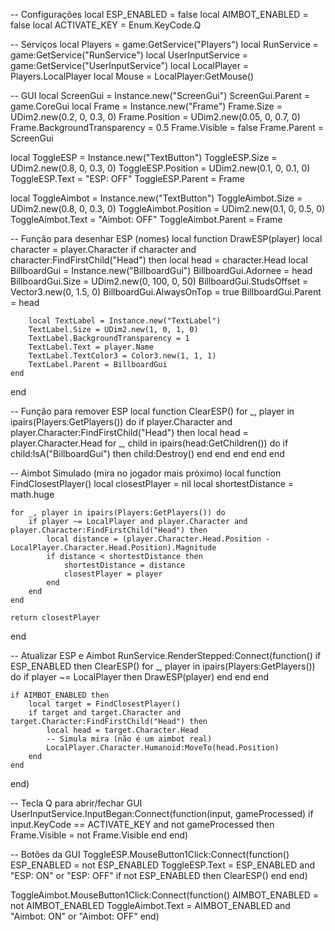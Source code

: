 -- Configurações
local ESP_ENABLED = false
local AIMBOT_ENABLED = false
local ACTIVATE_KEY = Enum.KeyCode.Q

-- Serviços
local Players = game:GetService("Players")
local RunService = game:GetService("RunService")
local UserInputService = game:GetService("UserInputService")
local LocalPlayer = Players.LocalPlayer
local Mouse = LocalPlayer:GetMouse()

-- GUI
local ScreenGui = Instance.new("ScreenGui")
ScreenGui.Parent = game.CoreGui
local Frame = Instance.new("Frame")
Frame.Size = UDim2.new(0.2, 0, 0.3, 0)
Frame.Position = UDim2.new(0.05, 0, 0.7, 0)
Frame.BackgroundTransparency = 0.5
Frame.Visible = false
Frame.Parent = ScreenGui

local ToggleESP = Instance.new("TextButton")
ToggleESP.Size = UDim2.new(0.8, 0, 0.3, 0)
ToggleESP.Position = UDim2.new(0.1, 0, 0.1, 0)
ToggleESP.Text = "ESP: OFF"
ToggleESP.Parent = Frame

local ToggleAimbot = Instance.new("TextButton")
ToggleAimbot.Size = UDim2.new(0.8, 0, 0.3, 0)
ToggleAimbot.Position = UDim2.new(0.1, 0, 0.5, 0)
ToggleAimbot.Text = "Aimbot: OFF"
ToggleAimbot.Parent = Frame

-- Função para desenhar ESP (nomes)
local function DrawESP(player)
    local character = player.Character
    if character and character:FindFirstChild("Head") then
        local head = character.Head
        local BillboardGui = Instance.new("BillboardGui")
        BillboardGui.Adornee = head
        BillboardGui.Size = UDim2.new(0, 100, 0, 50)
        BillboardGui.StudsOffset = Vector3.new(0, 1.5, 0)
        BillboardGui.AlwaysOnTop = true
        BillboardGui.Parent = head

        local TextLabel = Instance.new("TextLabel")
        TextLabel.Size = UDim2.new(1, 0, 1, 0)
        TextLabel.BackgroundTransparency = 1
        TextLabel.Text = player.Name
        TextLabel.TextColor3 = Color3.new(1, 1, 1)
        TextLabel.Parent = BillboardGui
    end
end

-- Função para remover ESP
local function ClearESP()
    for _, player in ipairs(Players:GetPlayers()) do
        if player.Character and player.Character:FindFirstChild("Head") then
            local head = player.Character.Head
            for _, child in ipairs(head:GetChildren()) do
                if child:IsA("BillboardGui") then
                    child:Destroy()
                end
            end
        end
    end
end

-- Aimbot Simulado (mira no jogador mais próximo)
local function FindClosestPlayer()
    local closestPlayer = nil
    local shortestDistance = math.huge

    for _, player in ipairs(Players:GetPlayers()) do
        if player ~= LocalPlayer and player.Character and player.Character:FindFirstChild("Head") then
            local distance = (player.Character.Head.Position - LocalPlayer.Character.Head.Position).Magnitude
            if distance < shortestDistance then
                shortestDistance = distance
                closestPlayer = player
            end
        end
    end

    return closestPlayer
end

-- Atualizar ESP e Aimbot
RunService.RenderStepped:Connect(function()
    if ESP_ENABLED then
        ClearESP()
        for _, player in ipairs(Players:GetPlayers()) do
            if player ~= LocalPlayer then
                DrawESP(player)
            end
        end
    end

    if AIMBOT_ENABLED then
        local target = FindClosestPlayer()
        if target and target.Character and target.Character:FindFirstChild("Head") then
            local head = target.Character.Head
            -- Simula mira (não é um aimbot real)
            LocalPlayer.Character.Humanoid:MoveTo(head.Position)
        end
    end
end)

-- Tecla Q para abrir/fechar GUI
UserInputService.InputBegan:Connect(function(input, gameProcessed)
    if input.KeyCode == ACTIVATE_KEY and not gameProcessed then
        Frame.Visible = not Frame.Visible
    end
end)

-- Botões da GUI
ToggleESP.MouseButton1Click:Connect(function()
    ESP_ENABLED = not ESP_ENABLED
    ToggleESP.Text = ESP_ENABLED and "ESP: ON" or "ESP: OFF"
    if not ESP_ENABLED then
        ClearESP()
    end
end)

ToggleAimbot.MouseButton1Click:Connect(function()
    AIMBOT_ENABLED = not AIMBOT_ENABLED
    ToggleAimbot.Text = AIMBOT_ENABLED and "Aimbot: ON" or "Aimbot: OFF"
end)
